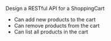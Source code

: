 Design a RESTful API for a ShoppingCart
- Can add new products to the cart
- Can remove products from the cart
- Can list all products in the cart

